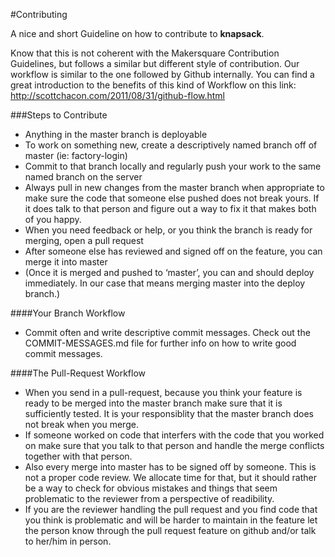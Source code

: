#Contributing

A nice and short Guideline on how to contribute to **knapsack**. 

Know that this is not coherent with the Makersquare Contribution Guidelines, but follows a similar but different style of contribution. Our workflow is similar to the one followed by Github internally. You can find a great introduction to the benefits of this kind of Workflow on this link: <http://scottchacon.com/2011/08/31/github-flow.html>



###Steps to Contribute

- Anything in the master branch is deployable
- To work on something new, create a descriptively named  branch off of master (ie: factory-login)
- Commit to that branch locally and regularly push your work to the same named branch on the server
- Always pull in new changes from the master branch when appropriate to make sure the code that someone else pushed does not break yours. If it does talk to that person and figure out a way to fix it that makes both of you happy.
- When you need feedback or help, or you think the branch is ready for merging, open a pull request
- After someone else has reviewed and signed off on the feature, you can merge it into master
- (Once it is merged and pushed to ‘master’, you can and should deploy immediately. In our case that means merging master into the deploy branch.)

####Your Branch Workflow

- Commit often and write descriptive commit messages. Check out the COMMIT-MESSAGES.md file for further info on how to write good commit messages.

####The Pull-Request Workflow

- When you send in a pull-request, because you think your feature is ready to be merged into the master branch make sure that it is sufficiently tested. It is your responsiblity that the master branch does not break when you merge. 
- If someone worked on code that interfers with the code that you worked on make sure that you talk to that person and handle the merge conflicts together with that person.
- Also every merge into master has to be signed off by someone. This is not a proper code review. We allocate time for that, but it should rather be a way to check for obvious mistakes and things that seem problematic to the reviewer from a perspective of readibility.
- If you are the reviewer handling the pull request and you find code that you think is problematic and will be harder to maintain in the feature let the person know through the pull request feature on github and/or talk to her/him in person.



